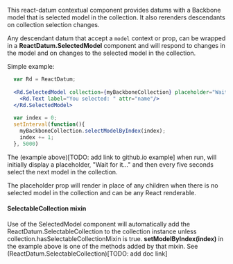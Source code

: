 
This react-datum contextual component provides datums with a Backbone model that is selected model in the collection.  It also  rerenders descendants on collection selection changes.  

Any descendant datum that accept a `model` context or prop, can be wrapped in a **ReactDatum.SelectedModel** component and will respond to changes in the model and on changes to the selected model in the collection.

Simple example:
```jsx
  var Rd = ReactDatum;
  
  <Rd.SelectedModel collection={myBackboneCollection} placeholder="Wait for it...">
    <Rd.Text label="You selected: " attr="name"/>
  </Rd.SelectedModel>
  
  var index = 0;
  setInterval(function(){
    myBackboneCollection.selectModelByIndex(index);
    index += 1;
  }, 5000)

```
The (example above)[TODO: add link to github.io example] when run, will initially display a placeholder, "Wait for it..." and then every five seconds select the next model in the collection. 

The placeholder prop will render in place of any children when there is no selected model in the collection and can be any React renderable.

#### SelectableCollection mixin

Use of the SelectedModel component will automatically add the ReactDatum.SelectableCollection to the collection instance unless collection.hasSelectableCollectionMixin is true.  **setModelByIndex(index)** in the example above is one of the methods added by that mixin. See (ReactDatum.SelectableCollection)[TODO: add doc link]


